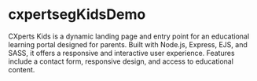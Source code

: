 # cxpertsegKidsDemo
CXperts Kids is a dynamic landing page and entry point for an educational learning portal designed for parents. Built with Node.js, Express, EJS, and SASS, it offers a responsive and interactive user experience. Features include a contact form, responsive design, and access to educational content.
